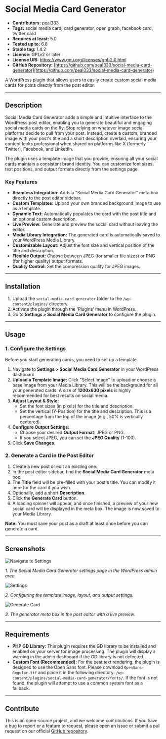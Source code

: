 # Social Media Card Generator

*   **Contributors:** peal333
*   **Tags:** social media card, card generator, open graph, facebook card, twitter card
*   **Requires at least:** 5.0
*   **Tested up to:** 6.8
*   **Stable tag:** 1.4.2
*   **License:** GPLv2 or later
*   **License URI:** https://www.gnu.org/licenses/gpl-2.0.html
*   **GitHub Repository:** [https://github.com/peal333/social-media-card-generator](https://github.com/peal333/social-media-card-generator)

A WordPress plugin that allows users to easily create custom social media cards for posts directly from the post editor.

---

## Description

Social Media Card Generator adds a simple and intuitive interface to the WordPress post editor, enabling you to generate beautiful and engaging social media cards on the fly. Stop relying on whatever image social platforms decide to pull from your post. Instead, create a custom, branded image with your post's title and a short description overlaid, ensuring your content looks professional when shared on platforms like X (formerly Twitter), Facebook, and LinkedIn.

The plugin uses a template image that you provide, ensuring all your social cards maintain a consistent brand identity. You can customize font sizes, text positions, and output formats directly from the settings page.

### Key Features

*   **Seamless Integration:** Adds a "Social Media Card Generator" meta box directly to the post editor sidebar.
*   **Custom Templates:** Upload your own branded background image to use as a template.
*   **Dynamic Text:** Automatically populates the card with the post title and an optional custom description.
*   **Live Preview:** Generate and preview the social card without leaving the editor.
*   **Media Library Integration:** The generated card is automatically saved to your WordPress Media Library.
*   **Customizable Layout:** Adjust the font size and vertical position of the title and description.
*   **Flexible Output:** Choose between JPEG (for smaller file sizes) or PNG (for higher quality) output formats.
*   **Quality Control:** Set the compression quality for JPEG images.

---

## Installation

1.  Upload the `social-media-card-generator` folder to the `/wp-content/plugins/` directory.
2.  Activate the plugin through the 'Plugins' menu in WordPress.
3.  Go to **Settings > Social Media Card Generator** to configure the plugin.

---

## Usage

### 1. Configure the Settings

Before you start generating cards, you need to set up a template.

1.  Navigate to **Settings > Social Media Card Generator** in your WordPress dashboard.
2.  **Upload a Template Image:** Click "Select Image" to upload or choose a base image from your Media Library. This will be the background for all your generated cards. A size of **1200x630 pixels** is highly recommended for best results on social media.
3.  **Adjust Layout & Style:**
    *   Set the font sizes (in pixels) for the title and description.
    *   Set the vertical (Y-Position) for the title and description. This is a percentage from the top of the image (e.g., 50% is vertically centered).
4.  **Configure Output Settings:**
    *   Choose your desired **Output Format**: JPEG or PNG.
    *   If you select JPEG, you can set the **JPEG Quality** (1-100).
5.  Click **Save Changes**.

### 2. Generate a Card in the Post Editor

1.  Create a new post or edit an existing one.
2.  In the post editor sidebar, find the **Social Media Card Generator** meta box.
3.  The **Title** field will be pre-filled with your post's title. You can modify it here for the card if you wish.
4.  Optionally, add a short **Description**.
5.  Click the **Generate Card** button.
6.  A loading spinner will appear, and once finished, a preview of your new social card will be displayed in the meta box. The image is now saved to your Media Library.

**Note:** You must save your post as a draft at least once before you can generate a card.

---

## Screenshots

![Navigate to Settings](screenshots/1-settings-tab.png)

_1. The Social Media Card Generator settings page in the WordPress admin area._

![Settings](screenshots/2-settings.png)

_2. Configuring the template image, layout, and output settings._

![Generate Card](screenshots/3-generate-card.png)

_3. The generator meta box in the post editor with a live preview._

---

## Requirements

*   **PHP GD Library:** This plugin requires the GD library to be installed and enabled on your server for image processing. The plugin will display a warning in the admin dashboard if the GD library is not detected.
*   **Custom Font (Recommended):** For the best text rendering, the plugin is designed to use the Open Sans font. Please download `OpenSans-Regular.ttf` and place it in the following directory: `/wp-content/plugins/social-media-card-generator/fonts/`. If the font is not found, the plugin will attempt to use a common system font as a fallback.

---

## Contribute

This is an open-source project, and we welcome contributions. If you have a bug to report or a feature to request, please open an issue or submit a pull request on our official [GitHub repository](https://github.com/peal333/social-media-card-generator).